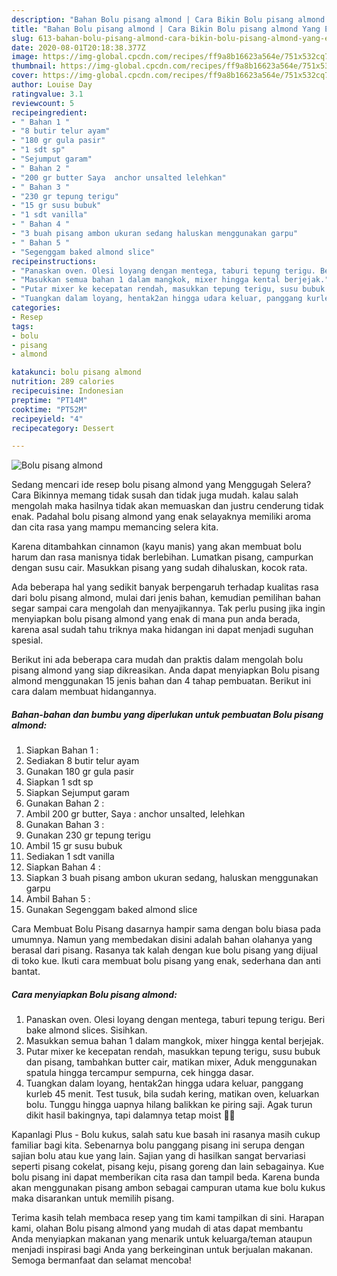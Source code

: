 ```yaml
---
description: "Bahan Bolu pisang almond | Cara Bikin Bolu pisang almond Yang Enak Banget"
title: "Bahan Bolu pisang almond | Cara Bikin Bolu pisang almond Yang Enak Banget"
slug: 613-bahan-bolu-pisang-almond-cara-bikin-bolu-pisang-almond-yang-enak-banget
date: 2020-08-01T20:18:38.377Z
image: https://img-global.cpcdn.com/recipes/ff9a8b16623a564e/751x532cq70/bolu-pisang-almond-foto-resep-utama.jpg
thumbnail: https://img-global.cpcdn.com/recipes/ff9a8b16623a564e/751x532cq70/bolu-pisang-almond-foto-resep-utama.jpg
cover: https://img-global.cpcdn.com/recipes/ff9a8b16623a564e/751x532cq70/bolu-pisang-almond-foto-resep-utama.jpg
author: Louise Day
ratingvalue: 3.1
reviewcount: 5
recipeingredient:
- " Bahan 1 "
- "8 butir telur ayam"
- "180 gr gula pasir"
- "1 sdt sp"
- "Sejumput garam"
- " Bahan 2 "
- "200 gr butter Saya  anchor unsalted lelehkan"
- " Bahan 3 "
- "230 gr tepung terigu"
- "15 gr susu bubuk"
- "1 sdt vanilla"
- " Bahan 4 "
- "3 buah pisang ambon ukuran sedang haluskan menggunakan garpu"
- " Bahan 5 "
- "Segenggam baked almond slice"
recipeinstructions:
- "Panaskan oven. Olesi loyang dengan mentega, taburi tepung terigu. Beri bake almond slices. Sisihkan."
- "Masukkan semua bahan 1 dalam mangkok, mixer hingga kental berjejak."
- "Putar mixer ke kecepatan rendah, masukkan tepung terigu, susu bubuk dan pisang, tambahkan butter cair, matikan mixer, Aduk menggunakan spatula hingga tercampur sempurna, cek hingga dasar."
- "Tuangkan dalam loyang, hentak2an hingga udara keluar, panggang kurleb 45 menit. Test tusuk, bila sudah kering, matikan oven, keluarkan bolu. Tunggu hingga uapnya hilang balikkan ke piring saji. Agak turun dikit hasil bakingnya, tapi dalamnya tetap moist 🤩😍"
categories:
- Resep
tags:
- bolu
- pisang
- almond

katakunci: bolu pisang almond 
nutrition: 289 calories
recipecuisine: Indonesian
preptime: "PT14M"
cooktime: "PT52M"
recipeyield: "4"
recipecategory: Dessert

---
```



![Bolu pisang almond](https://img-global.cpcdn.com/recipes/ff9a8b16623a564e/751x532cq70/bolu-pisang-almond-foto-resep-utama.jpg)

Sedang mencari ide resep bolu pisang almond yang Menggugah Selera? Cara Bikinnya memang tidak susah dan tidak juga mudah. kalau salah mengolah maka hasilnya tidak akan memuaskan dan justru cenderung tidak enak. Padahal bolu pisang almond yang enak selayaknya memiliki aroma dan cita rasa yang mampu memancing selera kita.

Karena ditambahkan cinnamon (kayu manis) yang akan membuat bolu harum dan rasa manisnya tidak berlebihan. Lumatkan pisang, campurkan dengan susu cair. Masukkan pisang yang sudah dihaluskan, kocok rata.

Ada beberapa hal yang sedikit banyak berpengaruh terhadap kualitas rasa dari bolu pisang almond, mulai dari jenis bahan, kemudian pemilihan bahan segar sampai cara mengolah dan menyajikannya. Tak perlu pusing jika ingin menyiapkan bolu pisang almond yang enak di mana pun anda berada, karena asal sudah tahu triknya maka hidangan ini dapat menjadi suguhan spesial.


Berikut ini ada beberapa cara mudah dan praktis dalam mengolah bolu pisang almond yang siap dikreasikan. Anda dapat menyiapkan Bolu pisang almond menggunakan 15 jenis bahan dan 4 tahap pembuatan. Berikut ini cara dalam membuat hidangannya.

<!--inarticleads1-->

##### Bahan-bahan dan bumbu yang diperlukan untuk pembuatan Bolu pisang almond:

1. Siapkan  Bahan 1 :
1. Sediakan 8 butir telur ayam
1. Gunakan 180 gr gula pasir
1. Siapkan 1 sdt sp
1. Siapkan Sejumput garam
1. Gunakan  Bahan 2 :
1. Ambil 200 gr butter, Saya : anchor unsalted, lelehkan
1. Gunakan  Bahan 3 :
1. Gunakan 230 gr tepung terigu
1. Ambil 15 gr susu bubuk
1. Sediakan 1 sdt vanilla
1. Siapkan  Bahan 4 :
1. Siapkan 3 buah pisang ambon ukuran sedang, haluskan menggunakan garpu
1. Ambil  Bahan 5 :
1. Gunakan Segenggam baked almond slice


Cara Membuat Bolu Pisang dasarnya hampir sama dengan bolu biasa pada umumnya. Namun yang membedakan disini adalah bahan olahanya yang berasal dari pisang. Rasanya tak kalah dengan kue bolu pisang yang dijual di toko kue. Ikuti cara membuat bolu pisang yang enak, sederhana dan anti bantat. 

<!--inarticleads2-->

##### Cara menyiapkan Bolu pisang almond:

1. Panaskan oven. Olesi loyang dengan mentega, taburi tepung terigu. Beri bake almond slices. Sisihkan.
1. Masukkan semua bahan 1 dalam mangkok, mixer hingga kental berjejak.
1. Putar mixer ke kecepatan rendah, masukkan tepung terigu, susu bubuk dan pisang, tambahkan butter cair, matikan mixer, Aduk menggunakan spatula hingga tercampur sempurna, cek hingga dasar.
1. Tuangkan dalam loyang, hentak2an hingga udara keluar, panggang kurleb 45 menit. Test tusuk, bila sudah kering, matikan oven, keluarkan bolu. Tunggu hingga uapnya hilang balikkan ke piring saji. Agak turun dikit hasil bakingnya, tapi dalamnya tetap moist 🤩😍


Kapanlagi Plus - Bolu kukus, salah satu kue basah ini rasanya masih cukup familiar bagi kita. Sebenarnya bolu panggang pisang ini serupa dengan sajian bolu atau kue yang lain. Sajian yang di hasilkan sangat bervariasi seperti pisang cokelat, pisang keju, pisang goreng dan lain sebagainya. Kue bolu pisang ini dapat memberikan cita rasa dan tampil beda. Karena bunda akan menggunakan pisang ambon sebagai campuran utama kue bolu kukus maka disarankan untuk memilih pisang. 

Terima kasih telah membaca resep yang tim kami tampilkan di sini. Harapan kami, olahan Bolu pisang almond yang mudah di atas dapat membantu Anda menyiapkan makanan yang menarik untuk keluarga/teman ataupun menjadi inspirasi bagi Anda yang berkeinginan untuk berjualan makanan. Semoga bermanfaat dan selamat mencoba!

